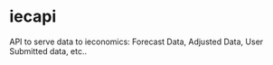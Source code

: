 iecapi
======

API to serve data to ieconomics: Forecast Data, Adjusted Data, User Submitted data, etc..
